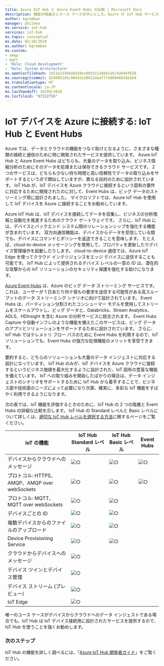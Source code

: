 ```yaml
---
title: Azure IoT Hub と Azure Event Hubs の比較 | Microsoft Docs
description: 機能の相違点とユース ケースを中心とした、Azure の IoT Hub サービスと Event Hubs サービスの比較です。 比較には、サポートされているプロトコル、デバイス管理、監視、およびファイルのアップロードが含まれます。
author: kgremban
manager: philmea
ms.service: iot-hub
services: iot-hub
ms.topic: conceptual
ms.date: 02/20/2019
ms.author: kgremban
ms.custom:
- amqp
- mqtt
- 'Role: Cloud Development'
- 'Role: System Architecture'
ms.openlocfilehash: 1b51e2338dabd34ec69d311a9eb1a5c4a644f628
ms.sourcegitcommit: 829d951d5c90442a38012daaf77e86046018e5b9
ms.translationtype: HT
ms.contentlocale: ja-JP
ms.lasthandoff: 10/09/2020
ms.locfileid: "87322756"
---
```

# <a name="connecting-iot-devices-to-azure-iot-hub-and-event-hubs"></a>IoT デバイスを Azure に接続する: IoT Hub と Event Hubs

Azure では、データとクラウドの機能をつなぐ助けとなるように、さまざまな種類の接続と通信のために特に開発されたサービスを提供しています。 Azure IoT Hub と Azure Event Hubs はどちらも、大量のデータを取り込み、ビジネス情報分析のためにそのデータを処理または保存できるクラウド サービスです。 2 つのサービスは、どちらも少ない待ち時間と高い信頼性でデータの取り込みをサポートするという点で類似していますが、異なる目的のために設計されています。 IoT Hub が、IoT デバイスを Azure クラウドに接続するという固有の要件に対応するために開発されたのに対して、Event Hubs は、ビッグ データのストリーミング用に設計されました。 マイクロソフトでは、Azure IoT Hub を使用して IoT デバイスを Azure に接続することをお勧めしています。

Azure IoT Hub は、IoT デバイスを接続してデータを収集し、ビジネスの分析情報と自動化を推進するためのクラウド ゲートウェイです。 さらに、IoT Hub には、デバイスとバックエンド システム間のリレーションシップを強化する機能が含まれています。 双方向通信機能は、デバイスからデータを受信している間でも、デバイスにコマンドとポリシーを返送できることを意味します。 たとえば、cloud-to-device メッセージングを使用して、プロパティを更新したりデバイス管理操作を起動したりします。 cloud-to-device 通信では、Azure IoT Edge を使ってクラウド インテリジェンスをエッジ デバイスに送信することも可能です。 IoT Hub によって提供されるデバイス レベルの一意の ID は、潜在的な攻撃からの IoT ソリューションのセキュリティ保護を強化する助けになります。 

[Azure Event Hubs](../event-hubs/event-hubs-what-is-event-hubs.md) は、Azure のビッグ データ ストリーミング サービスです。 これは、ユーザーが 1 日あたり何十億もの要求を送信する可能性がある高スループットのデータ ストリーミング シナリオに向けて設計されています。 Event Hubs は、パーティション分割されたコンシューマー モデルを使用してストリームをスケールアウトし、ビッグ データと、Databricks、Stream Analytics、ADLS、HDInsight を含む Azure の分析サービスに統合されます。 Event Hubs Capture や自動インフレのような機能を備えたこのサービスは、ビッグ データのアプリとソリューションをサポートするために設計されています。 さらに、IoT Hub ではテレメトリ フロー パスのために Event Hubs を利用するので、IoT ソリューションでも、Event Hubs の強力な処理機能のメリットを享受できます。

要約すると、どちらのソリューションも大量のデータ インジェストに対応する設計になっています。 IoT Hub のみが、IoT デバイスを Azure クラウドに接続するというビジネス価値を最大化するように設計された、IoT 固有の豊富な機能を備えています。  IoT への取り組みを開始したばかりの場合は、データ インジェストのシナリオをサポートするために IoT Hub から着手することで、ビジネス面や技術面のニーズによって必要になり次第、確実に、多彩な IoT 機能をすばやく利用できるようになります。

次の表では、IoT 機能を評価するときのために、IoT Hub の 2 つの階層と Event Hubs の詳細な比較を示します。 IoT Hub の Standard レベルと Basic レベルについて詳しくは、[適切な IoT Hub レベルを選択する方法](iot-hub-scaling.md)に関するページをご覧ください。

| IoT の機能 | IoT Hub Standard レベル | IoT Hub Basic レベル | Event Hubs |
| --- | --- | --- | --- |
| デバイスからクラウドへのメッセージ | ![○][checkmark] | ![○][checkmark] | ![○][checkmark] |
| プロトコル: HTTPS、AMQP、AMQP over webSockets | ![○][checkmark] | ![○][checkmark] | ![○][checkmark] |
| プロトコル: MQTT、MQTT over webSockets | ![○][checkmark] | ![○][checkmark] |  |
| デバイスごとの ID | ![○][checkmark] | ![○][checkmark] |  |
| 複数デバイスからのファイルのアップロード | ![○][checkmark] | ![○][checkmark] |  |
| Device Provisioning Service | ![○][checkmark] | ![○][checkmark] |  |
| クラウドからデバイスへのメッセージ | ![○][checkmark] |  |  |
| デバイス ツインとデバイス管理 | ![○][checkmark] |  |  |
| デバイス ストリーム (プレビュー) | ![○][checkmark] |  |  |
| IoT Edge | ![○][checkmark] |  |  |

唯一のユース ケースがデバイスからクラウドへのデータ インジェストである場合でも、IoT Hub は IoT デバイス接続用に設計されたサービスを提供するので、IoT Hub を使うことを強くお勧めします。 

### <a name="next-steps"></a>次のステップ

IoT Hub の機能を詳しく調べるには、「[Azure IoT Hub 開発者ガイド](iot-hub-devguide.md)」をご覧ください。

<!-- This one reference link is used over and over. --robinsh -->
[checkmark]: ./media/iot-hub-compare-event-hubs/ic195031.png
